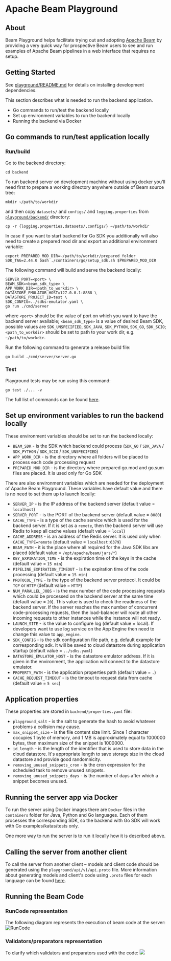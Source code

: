 <!--
    Licensed to the Apache Software Foundation (ASF) under one
    or more contributor license agreements.  See the NOTICE file
    distributed with this work for additional information
    regarding copyright ownership.  The ASF licenses this file
    to you under the Apache License, Version 2.0 (the
    "License"); you may not use this file except in compliance
    with the License.  You may obtain a copy of the License at

      http://www.apache.org/licenses/LICENSE-2.0

    Unless required by applicable law or agreed to in writing,
    software distributed under the License is distributed on an
    "AS IS" BASIS, WITHOUT WARRANTIES OR CONDITIONS OF ANY
    KIND, either express or implied.  See the License for the
    specific language governing permissions and limitations
    under the License.
-->

# Apache Beam Playground

## About

Beam Playground helps facilitate trying out and adopting [Apache Beam](https://beam.apache.org/) by providing a very
quick way for prospective Beam users to see and run examples of Apache Beam pipelines in a web interface that requires
no setup.

## Getting Started

See [playground/README.md](../README.md) for details on installing development dependencies.

This section describes what is needed to run the backend application.

- Go commands to run/test the backend locally
- Set up environment variables to run the backend locally
- Running the backend via Docker

## Go commands to run/test application locally

### Run/build
Go to the backend directory:

```shell
cd backend
```

To run backend server on development machine without using docker you'll need first to prepare a working directory anywhere outside of Beam source tree:
```shell
mkdir ~/path/to/workdir
```
and then copy `datasets/` and `configs/` and `logging.properties` from [`playground/backend/`](/playground/backend/) directory:
```shell
cp -r {logging.properties,datasets/,configs/} ~/path/to/workdir
```

In case if you want to start backend for Go SDK you additionally will also need to create a prepared mod dir and export an additional environment variable:
```shell
export PREPARED_MOD_DIR=~/path/to/workdir/prepared_folder
SDK_TAG=2.44.0 bash ./containers/go/setup_sdk.sh $PREPARED_MOD_DIR
```

The following command will build and serve the backend locally:

```shell
SERVER_PORT=<port> \
BEAM_SDK=<beam_sdk_type> \
APP_WORK_DIR=<path_to_workdir> \
DATASTORE_EMULATOR_HOST=127.0.0.1:8888 \
DATASTORE_PROJECT_ID=test \
SDK_CONFIG=../sdks-emulator.yaml \
go run ./cmd/server
```

where `<port>` should be the value of port on which you want to have the backend server available; `<beam_sdk_type>` is a value of desired Beam SDK, possible values are `SDK_UNSPECIFIED`, `SDK_JAVA`, `SDK_PYTHON`, `SDK_GO`, `SDK_SCIO`; `<path_to_workdir>` should be set to path to your work dir, e.g. `~/path/to/workdir`.

Run the following command to generate a release build file:

```shell
go build ./cmd/server/server.go
```

### Test
Playground tests may be run using this command:

```shell
go test ./... -v
```

The full list of commands can be found [here](https://pkg.go.dev/cmd/go).

## Set up environment variables to run the backend locally

These environment variables should be set to run the backend locally:

- `BEAM_SDK` - is the SDK which backend could process (`SDK_GO` / `SDK_JAVA` / `SDK_PYTHON` / `SDK_SCIO` / `SDK_UNSPECIFIED`)
- `APP_WORK_DIR` - is the directory where all folders will be placed to process each code processing request
- `PREPARED_MOD_DIR` - is the directory where prepared go.mod and go.sum files are placed. It is used only for Go SDK

There are also environment variables which are needed for the deployment of Apache Beam Playground. These variables have
default value and there is no need to set them up to launch locally:

- `SERVER_IP` - is the IP address of the backend server (default value = `localhost`)
- `SERVER_PORT` - is the PORT of the backend server (default value = `8080`)
- `CACHE_TYPE` - is a type of the cache service which is used for the backend server. If it is set as a `remote`, then
  the backend server will use Redis to keep all cache values (default value = `local`)
- `CACHE_ADDRESS` - is an address of the Redis server. It is used only when `CACHE_TYPE=remote` (default value
  = `localhost:6379`)
- `BEAM_PATH` - it is the place where all required for the Java SDK libs are placed
  (default value = `/opt/apache/beam/jars/*`)
- `KEY_EXPIRATION_TIME` - is the expiration time of the keys in the cache (default value = `15 min`)
- `PIPELINE_EXPIRATION_TIMEOUT` - is the expiration time of the code processing (default value = `15 min`)
- `PROTOCOL_TYPE` - is the type of the backend server protocol. It could be `TCP` or `HTTP` (default value = `HTTP`)
- `NUM_PARALLEL_JOBS` - is the max number of the code processing requests which could be processed on the backend server
  at the same time (default value = `20`). This value is used to check the readiness of the backend server. If the
  server reaches the max number of concurrent code-processing requests, then the load-balancer will route all other
  incoming requests to other instances while the instance will not ready.
- `LAUNCH_SITE` - is the value to configure log (default value = local). If developers want to use log service on the
  App Engine then need to change this value to `app_engine`.
- `SDK_CONFIG` - is the sdk configuration file path, e.g. default example for corresponding sdk. It will be saved to cloud datastore during application startup (default value = `../sdks.yaml`)
- `DATASTORE_EMULATOR_HOST` - is the datastore emulator address. If it is given in the environment, the application will connect to the datastore emulator.
- `PROPERTY_PATH` - is the application properties path (default value = `.`)
- `CACHE_REQUEST_TIMEOUT` - is the timeout to request data from cache (default value = `5 sec`)

## Application properties

These properties are stored in `backend/properties.yaml` file:

- `playground_salt` - is the salt to generate the hash to avoid whatever problems a collision may cause.
- `max_snippet_size` - is the file content size limit. Since 1 character occupies 1 byte of memory, and 1 MB is approximately equal to 1000000 bytes, then maximum size of the snippet is 1000000.
- `id_length` - is the length of the identifier that is used to store data in the cloud datastore. It's appropriate length to save storage size in the cloud datastore and provide good randomnicity.
- `removing_unused_snippets_cron` - is the cron expression for the scheduled task to remove unused snippets.
- `removing_unused_snippets_days` - is the number of days after which a snippet becomes unused.

## Running the server app via Docker

To run the server using Docker images there are `Docker` files in the `containers` folder for Java, Python and Go
languages. Each of them processes the corresponding SDK, so the backend with Go SDK will work with Go
examples/katas/tests only.

One more way to run the server is to run it locally how it is described above.

## Calling the server from another client

To call the server from another client – models and client code should be generated using the
`playground/api/v1/api.proto` file. More information about generating models and client's code using `.proto`
files for each language can be found [here](https://grpc.io/docs/languages/).

## Running the Beam Code
### RunCode representation
The following diagram represents the execution of beam code at the server:
![RunCode](RunCodeDiagram.png)

### Validators/preparators representation
To clarify which validators and preparators used with the code:
![](ValidatorsPreparators.png)